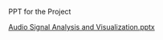 PPT for the Project

[Audio Signal Analysis and Visualization.pptx](https://github.com/user-attachments/files/19664596/Audio.Signal.Analysis.and.Visualization.pptx)

